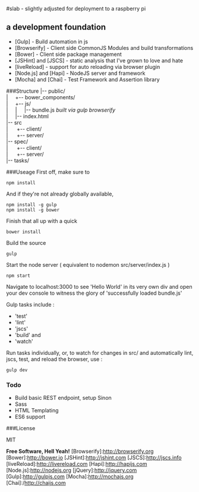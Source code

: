 #slab - slightly adjusted for deployment to a raspberry pi
## a development foundation

* [Gulp] - Build automation in js
* [Browserify] - Client side CommonJS Modules and build transformations
* [Bower] - Client side package management
* [JSHint] and [JSCS] - static analysis that I've grown to love and hate
* [liveReload] - support for auto reloading via browser plugin
* [Node.js] and [Hapi] - NodeJS server and framework
* [Mocha] and [Chai] - Test Framework and Assertion library

###Structure
|-- public/  
|&nbsp;&nbsp;&nbsp;&nbsp;&nbsp;+-- bower_components/  
|&nbsp;&nbsp;&nbsp;&nbsp;&nbsp;+-- js/  
|&nbsp;&nbsp;&nbsp;&nbsp;&nbsp;|&nbsp;&nbsp;&nbsp;&nbsp;&nbsp;|--  bundle.js  *built via gulp browserify*  
|&nbsp;&nbsp;&nbsp;&nbsp;&nbsp;|-- index.html  
|-- src  
|&nbsp;&nbsp;&nbsp;&nbsp;&nbsp; +-- client/  
|&nbsp;&nbsp;&nbsp;&nbsp;&nbsp; +-- server/  
|-- spec/  
|&nbsp;&nbsp;&nbsp;&nbsp;&nbsp; +-- client/  
|&nbsp;&nbsp;&nbsp;&nbsp;&nbsp; +-- server/  
|-- tasks/



###Useage
First off, make sure to
```
npm install
```
And if they're not already globally available,
```
npm install -g gulp
npm install -g bower
```
Finish that all up with a quick
```
bower install
```

Build the source

```
gulp
```

Start the node server ( equivalent to nodemon src/server/index.js )
```
npm start
```
Navigate to localhost:3000 to see 'Hello World' in its very own div and open your dev console to witness the glory of 'successfully loaded bundle.js'

Gulp tasks include :
* 'test'
* 'lint'
* 'jscs'
* 'build'
and
* 'watch'

Run tasks individually, or, to watch for changes in src/ and automatically lint, jscs, test, and reload the browser, use :
```
gulp dev
```

### Todo
 - Build basic REST endpoint, setup Sinon
 - Sass
 - HTML Templating
 - ES6 support

###License

MIT

**Free Software, Hell Yeah!**
[Browserify]:http://browserify.org
[Bower]:http://bower.io
[JSHint]:http://jshint.com
[JSCS]:http://jscs.info
[liveReload]:http://livereload.com
[Hapi]:http://hapijs.com
[Node.js]:http://nodejs.org
[jQuery]:http://jquery.com
[Gulp]:http://gulpjs.com
[Mocha]:http://mochajs.org
[Chai]:/http://chaijs.com
